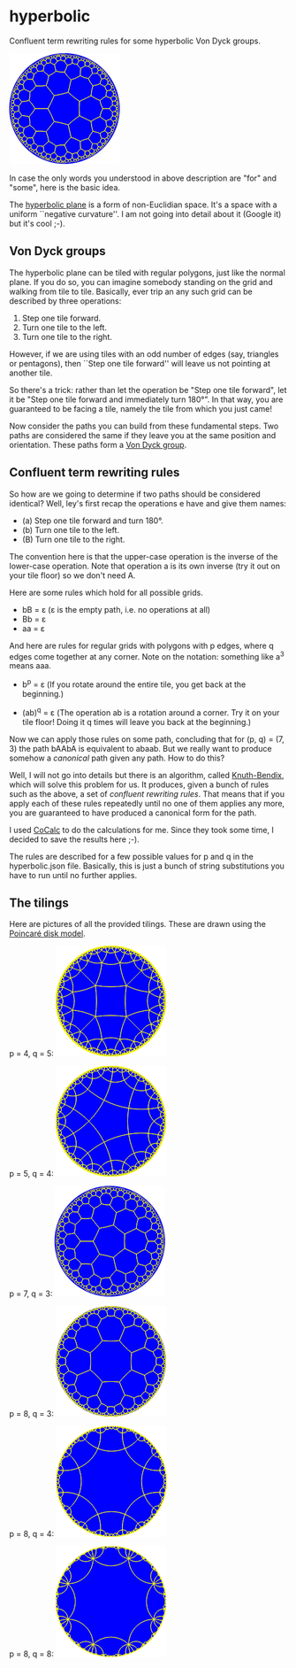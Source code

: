 # hyperbolic
Confluent term rewriting rules for some hyperbolic Von Dyck groups.

![Tiling for Von Dyck group with p = 7, q = 3](tiling73.png)

In case the only words you understood in above description are "for" and "some",
here is the basic idea.

The [hyperbolic plane](https://en.wikipedia.org/wiki/Hyperbolic_geometry) is a form of non-Euclidian space. It's a space with a uniform
``negative curvature''. I am not going into detail about it (Google it) but it's cool ;-).

## Von Dyck groups

The hyperbolic plane can be tiled with regular polygons, just like the normal plane.
If you do so, you can imagine somebody standing on the grid and walking from tile to tile.
Basically, ever trip an any such grid can be described by three operations:

1. Step one tile forward.
2. Turn one tile to the left.
3. Turn one tile to the right.

However, if we are using tiles with an odd number of edges (say, triangles or pentagons), 
then ``Step one tile forward'' will leave us not pointing at another tile.

So there's a trick: rather than let the operation be "Step one tile forward", let it be
"Step one tile forward and immediately turn 180°". In that way, you are guaranteed to be facing
a tile, namely the tile from which you just came!

Now consider the paths you can build from these fundamental steps. Two paths are considered
the same if they leave you at the same position and orientation. These paths form a
[Von Dyck group](https://groupprops.subwiki.org/wiki/Von_Dyck_group).

## Confluent term rewriting rules

So how are we going to determine if two paths should be considered identical?
Well, ley's first recap the operations e have and give them names:

* (a) Step one tile forward and turn 180°.
* (b) Turn one tile to the left.
* (B) Turn one tile to the right.

The convention here is that the upper-case operation is the inverse of the lower-case operation.
Note that operation a is its own inverse (try it out on your tile floor) so we don't need A.

Here are some rules which hold for all possible grids.

* bB = ε (ε is the empty path, i.e. no operations at all)
* Bb = ε 
* aa = ε

And here are rules for regular grids with polygons with p edges, where q edges come together at any corner.
Note on the notation: something like a<sup>3</sup> means aaa.

* b<sup>p</sup> = ε 
   (If you rotate around the entire tile, you get back at the beginning.)

* (ab)<sup>q</sup> = ε 
   (The operation ab is a rotation around a corner. Try it on your tile floor! Doing it q times will leave you back
     at the beginning.)

Now we can apply those rules on some path, concluding that for (p, q) = (7, 3) the path bAAbA is equivalent to
abaab. But we really want to produce somehow a *canonical* path given any path. How to do this?

Well, I will not go into details but there is an algorithm, 
called [Knuth-Bendix](https://en.wikipedia.org/wiki/Knuth%E2%80%93Bendix_completion_algorithm), which will solve this problem for us.
It produces, given a bunch of rules such as the above, a set of *confluent rewriting rules*. That means that if
you apply each of these rules repeatedly until no one of them applies any more, you are guaranteed to have produced
a canonical form for the path. 

I used [CoCalc](https://cocalc.com) to do the calculations for me. Since they took some time, I decided to save the results here ;-).

The rules are described for a few possible values for p and q in the hyperbolic.json file. Basically, this is just a bunch of string substitutions you have to run until no further applies.

## The tilings

Here are pictures of all the provided tilings.
These are drawn using the [Poincaré disk model](https://en.wikipedia.org/wiki/Poincar%C3%A9_disk_model).

p = 4, q = 5: ![p = 4, q = 5](tiling45.png)

p = 5, q = 4: ![p = 5, q = 4](tiling54.png)

p = 7, q = 3: ![p = 7, q = 3](tiling73.png)

p = 8, q = 3: ![p = 8, q = 3](tiling83.png)

p = 8, q = 4: ![p = 8, q = 4](tiling84.png)

p = 8, q = 8: ![p = 8, q = 8](tiling88.png)
